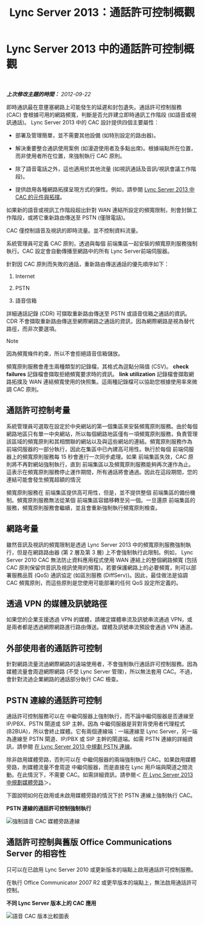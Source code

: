 ﻿---
title: Lync Server 2013：通話許可控制概觀
TOCTitle: 通話許可控制概觀
ms:assetid: 6fda0195-4c89-4dea-82e8-624f03e3d062
ms:mtpsurl: https://technet.microsoft.com/zh-tw/library/Gg398529(v=OCS.15)
ms:contentKeyID: 49291265
ms.date: 08/10/2015
mtps_version: v=OCS.15
ms.translationtype: HT
---

# Lync Server 2013 中的通話許可控制概觀

 

_**上次修改主題的時間：** 2012-09-22_

即時通訊最在意壅塞網路上可能發生的延遲和封包遺失。通話許可控制服務 (CAC) 會根據可用的網路頻寬，判斷是否允許建立即時通訊工作階段 (如語音或視訊通話)。 Lync Server 2013 中的 CAC 設計提供四個主要屬性：

  - 部署及管理簡單，並不需要其他設備 (如特別設定的路由器)。

  - 解決重要整合通訊使用案例 (如漫遊使用者及多點出席)。根據端點所在位置，而非使用者所在位置，來強制執行 CAC 原則。

  - 除了語音電話之外，這也適用於其他流量 (如視訊通話及音訊/視訊會議工作階段)。

  - 提供啟用各種網路拓撲呈現方式的彈性。例如，請參閱 [Lync Server 2013 中 CAC 的元件與拓撲](lync-server-2013-components-and-topologies-for-cac.md)。

如果新的語音或視訊工作階段超出針對 WAN 連結所設定的頻寬限制，則會封鎖工作階段，或將它重新路由傳送至 PSTN (僅限電話)。

CAC 僅控制語音及視訊的即時流量。並不控制資料流量。

系統管理員可定義 CAC 原則，透過與每個 前端集區一起安裝的頻寬原則服務強制執行。CAC 設定會自動傳播至網路中的所有 Lync Server前端伺服器。

針對因 CAC 原則而失敗的通話，重新路由傳送通話的優先順序如下：

1.  Internet

2.  PSTN

3.  語音信箱

詳細通話記錄 (CDR) 可擷取重新路由傳送至 PSTN 或語音信箱之通話的資訊。CDR 不會擷取重新路由傳送至網際網路之通話的資訊，因為網際網路是視為替代路徑，而非次要選項。

> [!NOTE]  
> 因為頻寬條件約束，所以不會拒絕語音信箱儲放。



頻寬原則服務會產生兩種類型的記錄檔，其格式為逗點分隔值 (CSV)。 **check failures** 記錄檔會擷取拒絕頻寬要求時的資訊。 **link utilization** 記錄檔會擷取網路拓撲及 WAN 連結頻寬使用的快照集。這兩種記錄檔可以協助您根據使用率來微調 CAC 原則。

## 通話許可控制考量

系統管理員可選取在設定於中央網站的第一個集區來安裝頻寬原則服務。由於每個網路地區只有單一中央網站，所以每個網路地區僅有一項頻寬原則服務，負責管理該區域的頻寬原則和其相關聯的網站以及與這些網站的連結。頻寬原則服務作為 前端伺服器的一部分執行，因此在集區中已內建高可用性。執行於每個 前端伺服器上的頻寬原則服務每 15 秒會進行一次同步處理。如果 前端集區失效，CAC 原則將不再對網站強制執行，直到 前端集區以及頻寬原則服務能夠再次運作為止。這表示在頻寬原則服務停止運作期間，所有通話將會通過。因此在這段期間，您的連結可能會發生頻寬超額的情況

頻寬原則服務在 前端集區提供高可用性，但是，並不提供整個 前端集區的備份機制。頻寬原則服務無法從某個 前端集區容錯移轉至另一個。一旦還原 前端集區的服務，頻寬原則服務會繼續，並且會重新強制執行頻寬原則檢查。

## 網路考量

雖然音訊及視訊的頻寬限制是透過 Lync Server 2013 中的頻寬原則服務強制執行，但是在網路路由器 (第 2 層及第 3 層) 上不會強制執行此限制。例如， Lync Server 2010 CAC 無法防止資料應用程式使用 WAN 連結上的整個網路頻寬 (包括 CAC 原則保留供音訊及視訊使用的頻寬)。若要保護網路上的必要頻寬，則可以部署服務品質 (QoS) 通訊協定 (如區別服務 (DiffServ))。因此，最佳做法是協調 CAC 頻寬原則，而這些原則是您使用可能部署的任何 QoS 設定所定義的。

## 透過 VPN 的媒體及訊號路徑

如果您的企業支援透過 VPN 的媒體，請確定媒體串流及訊號串流通過 VPN，或是兩者都是透過網際網路進行路由傳送。媒體及訊號串流預設會通過 VPN 通道。

## 外部使用者的通話許可控制

針對網路流量流過網際網路的遠端使用者，不會強制執行通話許可控制服務。因為媒體流量會周遊網際網路 (不受 Lync Server 管理)，所以無法套用 CAC。不過，會針對流過企業網路的通話部分執行 CAC 檢查。

## PSTN 連線的通話許可控制

通話許可控制服務可以在 中繼伺服器上強制執行，而不論中繼伺服器是否連線至 IP/PBX、PSTN 閘道或 SIP 主幹。因為 中繼伺服器是背對背使用者代理程式 (B2BUA)，所以會終止媒體。它有兩個連線端：一端連線至 Lync Server，另一端為連線至 PSTN 閘道、IP/PBX 或 SIP 主幹的閘道端。如需 PSTN 連線的詳細資訊，請參閱 [在 Lync Server 2013 中規劃 PSTN 連線](lync-server-2013-planning-for-pstn-connectivity.md)。

除非啟用媒體旁路，否則可以在 中繼伺服器的兩端強制執行 CAC。如果啟用媒體旁路，則媒體流量不會周遊 中繼伺服器，而是直接在 Lync 用戶端與閘道之間流動。在此情況下，不需要 CAC。如需詳細資訊，請參閱＜ [在 Lync Server 2013 中規劃媒體旁路](lync-server-2013-planning-for-media-bypass.md)＞。

下圖說明如何在啟用或未啟用媒體旁路的情況下於 PSTN 連線上強制執行 CAC。

**PSTN 連線的通話許可控制強制執行**

![強制語音 CAC 媒體旁路連線](images/Gg398703.4d66d529-0912-4de1-abec-266f54272eb3(OCS.15).jpg "強制語音 CAC 媒體旁路連線")

## 通話許可控制與舊版 Office Communications Server 的相容性

只可以在已啟用 Lync Server 2010 或更新版本的端點上啟用通話許可控制服務。

在執行 Office Communicator 2007 R2 或更早版本的端點上，無法啟用通話許可控制。

**不同 Lync Server 版本上的 CAC 應用**

![語音 CAC 版本比較圖表](images/Gg398529.fdbfee7e-15fc-445b-949d-8d61e61ac350(OCS.15).jpg "語音 CAC 版本比較圖表")

